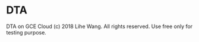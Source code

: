 # DTA
DTA on GCE Cloud
(c) 2018 Lihe Wang. All rights reserved.
Use free only for testing purpose. 
